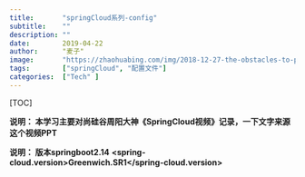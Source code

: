 ```yaml
---
title:       "springCloud系列-config"
subtitle:    ""
description: ""
date:        2019-04-22
author:      "麦子"
image:       "https://zhaohuabing.com/img/2018-12-27-the-obstacles-to-put-istio-into-production/background.jpg"
tags:        ["springCloud", "配置文件"]
categories:  ["Tech" ]
---
```


[TOC]

**说明： 本学习主要对尚硅谷周阳大神《SpringCloud视频》记录，一下文字来源这个视频PPT**

**说明： 版本springboot2.14**   **<spring-cloud.version>Greenwich.SR1</spring-cloud.version>**